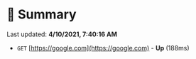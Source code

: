 # 📖 Summary
Last updated: **4/10/2021, 7:40:16 AM**

- `GET` [https://google.com](https://google.com) - **Up** (188ms)
